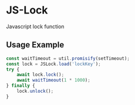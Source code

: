 # JS-Lock

Javascript lock function

## Usage Example

```javascript
const waitTimeout = util.promisify(setTimeout);
const lock = JSLock.load('lockKey');
try {
    await lock.lock();
    await waitTimeout(1 * 1000);
} finally {
    lock.unlock();
}
```